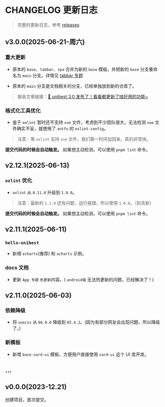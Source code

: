 # CHANGELOG 更新日志

> 完整的更新日志，参考 [releases](https://github.com/unibest-tech/unibest/releases)

## v3.0.0(2025-06-21-周六)

### 重大更新

- 原本的 `base`、`tabbar`、`spa` 合并为新的 `base` 模板。并把新的 `base` 分支重命名为 `main` 分支。详情见 [tabbar 专题](/base/2-tabbar.md)

- 原本的 `main` 分支是文档相关的分支，已经单独放到新的仓库了。

> 掘金文章链接：[🎉 unibest 3.0 发布了！看看都更新了啥好用的功能~](https://juejin.cn/spost/7518343357765124136)

### 格式化工具优化

- 鉴于 `oxlint` 暂时还不支持 `vue` 文件，考虑到不少团队很大，无法检测 `vue` 文件确实不妥，就使用了 `antfu` 的 `eslint-config`。

> 注意：等 `oxlint` 支持 `vue` 文件，我们第一时间加回来，真的非常快。

**提交代码的时候会自动触发。** 如果想主动检测，可以使用 `pnpm lint` 命令。

## v2.12.1(2025-06-13)

### `oxlint` 优化

- `oxlint` 从 `0.11.0` 升级到 `1.0.0`。

> 注意：最新的 `1.1.0` 还有问题，运行报错，所以使用 `1.0.0`。（别贪新）

**提交代码的时候会自动触发。** 如果想主动检测，可以使用 `pnpm lint` 命令。

## v2.11.1(2025-06-11)

### `hello-unibest`

- 新增 `echarts`(推荐) 和 `ucharts` 示例。

### docs 文档

- 更新 `App 专题` `热更新`内容。( `android端` 无法热更新的问题，已经解决了！)

## v2.11.0(2025-06-03)

<!-- ### 架构优化

- 把 `v2.8.0(2025-05-20)` 版本删除的 `husky + commitlint` 配置加回来了。 -->

### 依赖降级

- 将 `unocss` 从 `66.0.0` 降级到 `65.4.2`。(因为有部分网友会出现问题，所以降级了。)

### 新模板

- 新增 `base-sard-ui` 模板，方便用户直接使用 `sard-ui` 这个 UI 库开发。

<!-- ## v2.10.1(2025-05-28)

### 新功能

- 实现基础的 `登录` 功能，支持 `微信小程序` 静默登录 和 `非小程序` 登录。 -->

<!-- ## v2.9.3(2025-05-27)

### 新功能

- 支持 `spa` 模板，属于单页应用，完全自定义 `tabbar` 的形式。

### 依赖升级

- 将 `unocss` 从 `0.58` 升级到 `66.0.0`。
- 将 `wot-design-uni` 从 `^1.4.0` 升级到 `^1.9.0`。
- 将 `vue` 从 `3.4.21` 升级到 `^3.5.15`。
- 将 `vite` 从 `5.2.8` 升级到 `6.3.5`。

## v2.8.0(2025-05-20)

### 架构优化

- 移除 `stylelint` 和 `eslint` 配置，统一采用 `oxlint` 进行代码检查，提升代码校验的速度（比 `eslint` 快 `50-100` 倍）。
- ~~移除 `husky` 和 `commitlint` 配置(使用编辑器的AI生成commit信息)。~~(应网友要求，在v2.11.0加回来了)

  ::: details 对于 `v2.8.0` 以下版本，需按以下步骤操作：

  - 把 `stylelint, eslint` 相关依赖包删除
  - 安装 `oxlint`，设置 `lint-staged` 配置为 `oxlint`
  - 删除 `stylelint, eslint` 相关文件

  ![alt text](image-3.png)

  :::

## v2.7.0(2025-05-19)

### 依赖升级

- 将 `@dcloudio/uni-app` 从 `3.0.0-4020920240930001` 升级到 `3.0.0-4060520250512001`，获取最新功能和性能优化。

### 新功能

- 支持 `无 TabBar` 模式，用户只需删除 `pages.config.ts` 中的 `tabBar` 配置即可。

::: details 对于 `v2.7.0` 以下版本，需按以下步骤操作：

- 执行 `pnpm uvm` 升级 `@dcloudio/uni-app`。
- 修改 `src/utils/index.ts` 部分代码：

```ts
import pagesConfig from '@/pages.json'
const { pages, subPackages, tabBar = { list: [] } } = { ...pagesConfig }

/** 判断当前页面是否是 tabbar 页  */
export const getIsTabbar = () => {
  try {
    const lastPage = getLastPage()
    const currPath = lastPage?.route

    return Boolean(tabBar?.list?.some((item) => item.pagePath === currPath))
  } catch {
    return false
  }
}
```

::: -->

## ...

## v0.0.0(2023-12.21)

创建项目，首次提交。

